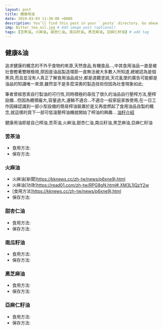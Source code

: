 ```yaml
---
layout: post
title: 健康用油
date: 2019-03-03 11:30:00 +0800
description: You’ll find this post in your `_posts` directory. Go ahead and edit it and re-build the site to see your changes. # Add post description (optional)
img: Bitter_tea_oil.jpg # Add image post (optional)
tags: [苦茶油, 火麻油, 甜杏仁油, 南瓜籽油, 黑芝麻油, 亞麻仁籽油] # add tag
---
```

## 健康&油
追求健康的概念的不外乎食物的來源,天然食品,有機食品...,中其食用油品一直是被社會瞪著雙眼檢視,原因是油品製造環節一直無法被大多數人所知道,總被認為是個黑洞,而且並沒有人真正了解食用油品成分,都是道聽塗說,天花亂墜的廣告可能都是油品的知識唯一來源,雖然並不是多麼深奧的製造技術但因為社會現象如此;

筆者曾經思索自行製油的可行性,同時積極的尋找了很久的油品自行壓榨方法,壓榨設備...但因為體積龐大,容量過大,運輸不適合...不適合一般家庭家族使用,在一日工作因緣認識到一部小型設備的簡易榨油裝置於是又再度燃起了食用油品自製的概念,就這樣的買下一部可低溫壓榨油機就開始了榨油的興趣...
[油籽介紹]({{site.baseurl}}/assets/img/oil.jpg)

健康用油即是自己榨油,苦茶油,火麻油,甜杏仁油,南瓜籽油,黑芝麻油,亞麻仁籽油

### 苦茶油
* 食用方法:
* 保存方法:

### 火麻油
* 火麻油[新聞]https://kknews.cc/zh-tw/news/p6xne9j.html
* 火麻油[功效]https://read01.com/zh-tw/RPG8gN.html#.XM3L1lQzY2w
* [食用方法]https://kknews.cc/zh-tw/news/p6xne9j.html
* 保存方法:

### 甜杏仁油
* 食用方法:
* 保存方法:

### 南瓜籽油
* 食用方法:
* 保存方法:

### 黑芝麻油
* 食用方法:
* 保存方法:

### 亞麻仁籽油
* 食用方法:
* 保存方法:
